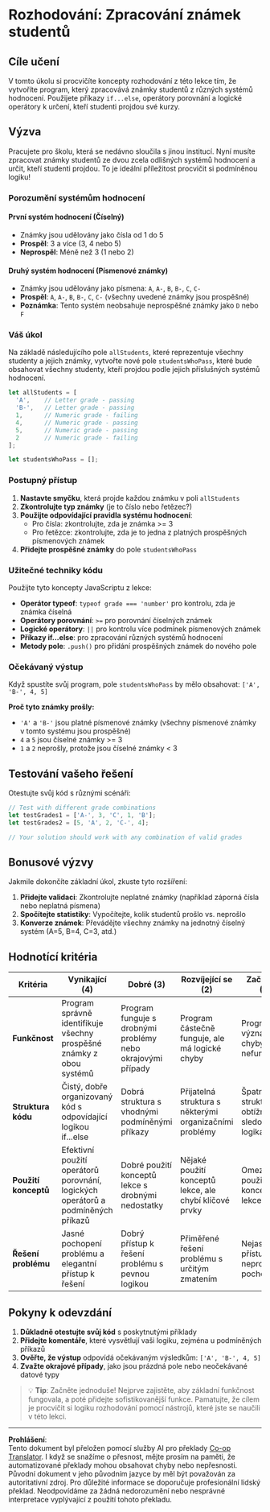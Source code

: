 <!--
CO_OP_TRANSLATOR_METADATA:
{
  "original_hash": "ffe366b2d1f037b99fbadbe1dc81083d",
  "translation_date": "2025-10-24T20:43:16+00:00",
  "source_file": "2-js-basics/3-making-decisions/assignment.md",
  "language_code": "cs"
}
-->
# Rozhodování: Zpracování známek studentů

## Cíle učení

V tomto úkolu si procvičíte koncepty rozhodování z této lekce tím, že vytvoříte program, který zpracovává známky studentů z různých systémů hodnocení. Použijete příkazy `if...else`, operátory porovnání a logické operátory k určení, kteří studenti projdou své kurzy.

## Výzva

Pracujete pro školu, která se nedávno sloučila s jinou institucí. Nyní musíte zpracovat známky studentů ze dvou zcela odlišných systémů hodnocení a určit, kteří studenti projdou. To je ideální příležitost procvičit si podmíněnou logiku!

### Porozumění systémům hodnocení

#### První systém hodnocení (Číselný)
- Známky jsou udělovány jako čísla od 1 do 5
- **Prospěl**: 3 a více (3, 4 nebo 5)
- **Neprospěl**: Méně než 3 (1 nebo 2)

#### Druhý systém hodnocení (Písmenové známky)
- Známky jsou udělovány jako písmena: `A`, `A-`, `B`, `B-`, `C`, `C-`
- **Prospěl**: `A`, `A-`, `B`, `B-`, `C`, `C-` (všechny uvedené známky jsou prospěšné)
- **Poznámka**: Tento systém neobsahuje neprospěšné známky jako `D` nebo `F`

### Váš úkol

Na základě následujícího pole `allStudents`, které reprezentuje všechny studenty a jejich známky, vytvořte nové pole `studentsWhoPass`, které bude obsahovat všechny studenty, kteří projdou podle jejich příslušných systémů hodnocení.

```javascript
let allStudents = [
  'A',    // Letter grade - passing
  'B-',   // Letter grade - passing  
  1,      // Numeric grade - failing
  4,      // Numeric grade - passing
  5,      // Numeric grade - passing
  2       // Numeric grade - failing
];

let studentsWhoPass = [];
```

### Postupný přístup

1. **Nastavte smyčku**, která projde každou známku v poli `allStudents`
2. **Zkontrolujte typ známky** (je to číslo nebo řetězec?)
3. **Použijte odpovídající pravidla systému hodnocení**:
   - Pro čísla: zkontrolujte, zda je známka >= 3
   - Pro řetězce: zkontrolujte, zda je to jedna z platných prospěšných písmenových známek
4. **Přidejte prospěšné známky** do pole `studentsWhoPass`

### Užitečné techniky kódu

Použijte tyto koncepty JavaScriptu z lekce:

- **Operátor typeof**: `typeof grade === 'number'` pro kontrolu, zda je známka číselná
- **Operátory porovnání**: `>=` pro porovnání číselných známek
- **Logické operátory**: `||` pro kontrolu více podmínek písmenových známek
- **Příkazy if...else**: pro zpracování různých systémů hodnocení
- **Metody pole**: `.push()` pro přidání prospěšných známek do nového pole

### Očekávaný výstup

Když spustíte svůj program, pole `studentsWhoPass` by mělo obsahovat: `['A', 'B-', 4, 5]`

**Proč tyto známky prošly:**
- `'A'` a `'B-'` jsou platné písmenové známky (všechny písmenové známky v tomto systému jsou prospěšné)
- `4` a `5` jsou číselné známky >= 3
- `1` a `2` neprošly, protože jsou číselné známky < 3

## Testování vašeho řešení

Otestujte svůj kód s různými scénáři:

```javascript
// Test with different grade combinations
let testGrades1 = ['A-', 3, 'C', 1, 'B'];
let testGrades2 = [5, 'A', 2, 'C-', 4];

// Your solution should work with any combination of valid grades
```

## Bonusové výzvy

Jakmile dokončíte základní úkol, zkuste tyto rozšíření:

1. **Přidejte validaci**: Zkontrolujte neplatné známky (například záporná čísla nebo neplatná písmena)
2. **Spočítejte statistiky**: Vypočítejte, kolik studentů prošlo vs. neprošlo
3. **Konverze známek**: Převádějte všechny známky na jednotný číselný systém (A=5, B=4, C=3, atd.)

## Hodnotící kritéria

| Kritéria | Vynikající (4) | Dobré (3) | Rozvíjející se (2) | Začínající (1) |
|----------|---------------|-----------|--------------------|---------------|
| **Funkčnost** | Program správně identifikuje všechny prospěšné známky z obou systémů | Program funguje s drobnými problémy nebo okrajovými případy | Program částečně funguje, ale má logické chyby | Program má významné chyby nebo nefunguje |
| **Struktura kódu** | Čistý, dobře organizovaný kód s odpovídající logikou if...else | Dobrá struktura s vhodnými podmíněnými příkazy | Přijatelná struktura s některými organizačními problémy | Špatná struktura, obtížně sledovatelná logika |
| **Použití konceptů** | Efektivní použití operátorů porovnání, logických operátorů a podmíněných příkazů | Dobré použití konceptů lekce s drobnými nedostatky | Nějaké použití konceptů lekce, ale chybí klíčové prvky | Omezené použití konceptů lekce |
| **Řešení problému** | Jasné pochopení problému a elegantní přístup k řešení | Dobrý přístup k řešení problému s pevnou logikou | Přiměřené řešení problému s určitým zmatením | Nejasný přístup, neprokazuje pochopení |

## Pokyny k odevzdání

1. **Důkladně otestujte svůj kód** s poskytnutými příklady
2. **Přidejte komentáře**, které vysvětlují vaši logiku, zejména u podmíněných příkazů
3. **Ověřte, že výstup** odpovídá očekávaným výsledkům: `['A', 'B-', 4, 5]`
4. **Zvažte okrajové případy**, jako jsou prázdná pole nebo neočekávané datové typy

> 💡 **Tip**: Začněte jednoduše! Nejprve zajistěte, aby základní funkčnost fungovala, a poté přidejte sofistikovanější funkce. Pamatujte, že cílem je procvičit si logiku rozhodování pomocí nástrojů, které jste se naučili v této lekci.

---

**Prohlášení**:  
Tento dokument byl přeložen pomocí služby AI pro překlady [Co-op Translator](https://github.com/Azure/co-op-translator). I když se snažíme o přesnost, mějte prosím na paměti, že automatizované překlady mohou obsahovat chyby nebo nepřesnosti. Původní dokument v jeho původním jazyce by měl být považován za autoritativní zdroj. Pro důležité informace se doporučuje profesionální lidský překlad. Neodpovídáme za žádná nedorozumění nebo nesprávné interpretace vyplývající z použití tohoto překladu.